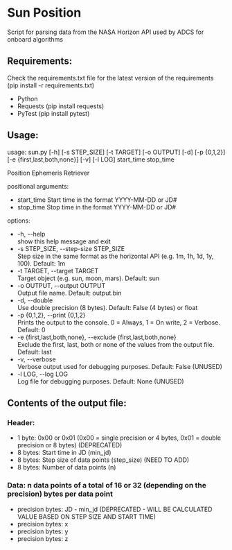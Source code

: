 # Sun Position 

Script for parsing data from the NASA Horizon API used by ADCS for onboard algorithms

## Requirements:
Check the requirements.txt file for the latest version of the requirements (pip install -r requirements.txt)
- Python
- Requests (pip install requests)
- PyTest (pip install pytest)

## Usage:
usage: sun.py [-h] [-s STEP_SIZE] [-t TARGET] [-o OUTPUT] [-d] [-p {0,1,2}] [-e {first,last,both,none}] [-v] [-l LOG] start_time stop_time

Position Ephemeris Retriever

positional arguments:
-  start_time            Start time in the format YYYY-MM-DD or JD#
-  stop_time             Stop time in the format YYYY-MM-DD or JD#

options:
-  -h, --help           <br>
show this help message and exit
-  -s STEP_SIZE, --step-size STEP_SIZE <br>
                        Step size in the same format as the horizontal API (e.g. 1m, 1h, 1d, 1y, 100). Default: 1m
-  -t TARGET, --target TARGET <br>
                        Target object (e.g. sun, moon, mars). Default: sun
-  -o OUTPUT, --output OUTPUT <br>
                        Output file name. Default: output.bin
-  -d, --double       <br>
Use double precision (8 bytes). Default: False (4 bytes) or float
-  -p {0,1,2}, --print {0,1,2} <br>
                        Prints the output to the console. 0 = Always, 1 = On write, 2 = Verbose. Default: 0
-  -e {first,last,both,none}, --exclude {first,last,both,none} <br>
                        Exclude the first, last, both or none of the values from the output file. Default: last
-  -v, --verbose        <br> Verbose output used for debugging purposes. Default: False (UNUSED)
-  -l LOG, --log LOG      <br>Log file for debugging purposes. Default: None (UNUSED)

## Contents of the output file:
### Header:
- 1 byte: 0x00 or 0x01 (0x00 = single precision or 4 bytes, 0x01 = double precision or 8 bytes) (DEPRECATED)
- 8 bytes: Start time in JD (min_jd)
- 8 bytes: Step size of data points (step_size) (NEED TO ADD)
- 8 bytes: Number of data points (n)

### Data: n data points of a total of 16 or 32 (depending on the precision) bytes per data point
- precision bytes: JD - min_jd (DEPRECATED - WILL BE CALCULATED VALUE BASED ON STEP SIZE AND START TIME)
- precision bytes: x
- precision bytes: y
- precision bytes: z
